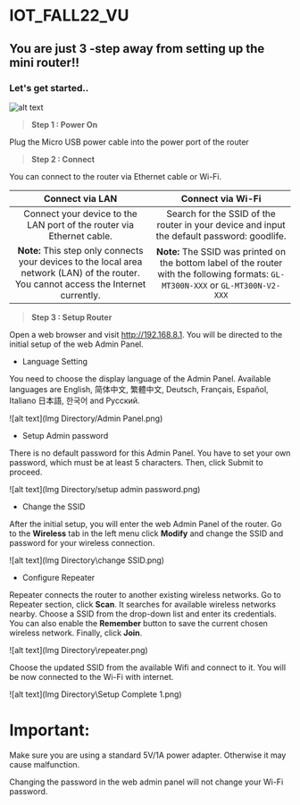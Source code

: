 # IOT_FALL22_VU
## You are just 3 -step away from setting up the mini router!!
### Let's get started..

![alt text](https://static.gl-inet.com/docs/en/3/setup/mini_router/first_time_setup/router.jpg)

>**Step 1 : Power On**

  Plug the Micro USB power cable into the power port of the router

>**Step 2 : Connect**

  You can connect to the router via Ethernet cable or Wi-Fi.


|**Connect via LAN**                 | **Connect via Wi-Fi**  | 
| :--------------------------------------------:| :-----------------:  | 
| Connect your device to the LAN port of the router via Ethernet cable.| Search for the SSID of the router in your device and input the default password: goodlife.|
| **Note:** This step only connects your devices to the local area network (LAN) of the router. You cannot access the Internet currently.  | **Note:** The SSID was printed on the bottom label of the router with the following formats: `GL-MT300N-XXX` or `GL-MT300N-V2-XXX`

>**Step 3 : Setup Router**

Open a web browser and visit http://192.168.8.1. You will be directed to the initial setup of the web Admin Panel.
                                                                          
- Language Setting 

You need to choose the display language of the Admin Panel. Available languages are English, 简体中文, 繁體中文, Deutsch, Français, Español, Italiano 日本語, 한국어 and Русский.

![alt text](Img Directory/Admin Panel.png)

- Setup Admin password

There is no default password for this Admin Panel. You have to set your own password, which must be at least 5 characters. Then, click Submit to proceed.

![alt text](Img Directory/setup admin password.png)

- Change the SSID

After the initial setup, you will enter the web Admin Panel of the router. Go to the **Wireless** tab in the left menu click **Modify** and change the SSID and password for your wireless connection.

![alt text](Img Directory\change SSID.png)

- Configure Repeater

Repeater connects the router to another existing wireless networks. Go to Repeater section, click **Scan**. It searches for available wireless networks nearby. Choose a SSID from the drop-down list and enter its credentials. You can also enable the **Remember** button to save the current chosen wireless network. Finally, click **Join**.

![alt text](Img Directory\repeater.png)

Choose the updated SSID from the available Wifi and connect to it. You will be now connected to the Wi-Fi with internet.


![alt text](Img Directory\Setup Complete 1.png)


# Important:
Make sure you are using a standard 5V/1A power adapter. Otherwise it may cause malfunction.

Changing the password in the web admin panel will not change your Wi-Fi password.
